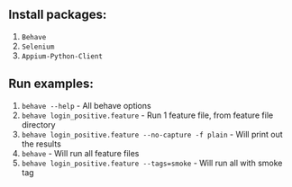 ## Install packages:
1) `Behave`
2) `Selenium`
3) `Appium-Python-Client`

## Run examples:
1) `behave --help` - All behave options
2) `behave login_positive.feature` - Run 1 feature file, from feature file directory
3) `behave login_positive.feature --no-capture -f plain` - Will print out the results
4) `behave` - Will run all feature files
5) `behave login_positive.feature --tags=smoke` - Will run all with smoke tag

